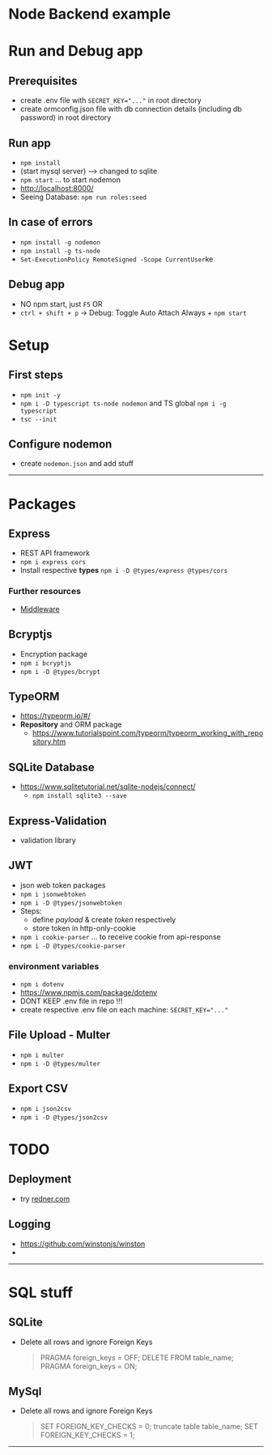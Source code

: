 # Node Backend example

# Run and Debug app

## Prerequisites

- create .env file with `SECRET_KEY="..."` in root directory
- create ormconfig.json file with db connection details (including db password) in root directory

## Run app

- `npm install`
- (start mysql server) --> changed to sqlite
- `npm start` ... to start nodemon
- <http://localhost:8000/>
- Seeing Database: `npm run roles:seed`

## In case of errors

- `npm install -g nodemon`
- `npm install -g ts-node`
- `Set-ExecutionPolicy RemoteSigned -Scope CurrentUser`ke

## Debug app

- NO npm start, just `F5`
    OR
- `ctrl + shift + p` -> Debug: Toggle Auto Attach Always + `npm start`

# Setup

## First steps

- `npm init -y`
- `npm i -D typescript ts-node nodemon` and TS global `npm i -g typescript`
- `tsc --init`

## Configure nodemon

- create `nodemon.json` and add stuff

---------------------------------------------------------------------------------------------------

# Packages

## Express

- REST API framework
- `npm i express cors`
- Install respective **types** `npm i -D @types/express @types/cors`

### Further resources

- [Middleware](https://expressjs.com/en/guide/writing-middleware.html)

## Bcryptjs

- Encryption package
- `npm i bcryptjs`
- `npm i -D @types/bcrypt`

## TypeORM

- <https://typeorm.io/#/>
- **Repository** and ORM package
  - <https://www.tutorialspoint.com/typeorm/typeorm_working_with_repository.htm>

## SQLite Database

- <https://www.sqlitetutorial.net/sqlite-nodejs/connect/>
  - `npm install sqlite3 --save`

## Express-Validation

- validation library

## JWT

- json web token packages
- `npm i jsonwebtoken`
- `npm i -D @types/jsonwebtoken`
- Steps:
  - define _payload_ & create _token_ respectively
  - store token in http-only-cookie
- `npm i cookie-parser` ... to receive cookie from api-response
- `npm i -D @types/cookie-parser`

### environment variables

- `npm i dotenv`
- <https://www.npmjs.com/package/dotenv>
- DONT KEEP .env file in repo !!!
- create respective .env file on each machine: `SECRET_KEY="..."`

## File Upload - Multer

- `npm i multer`
- `npm i -D @types/multer`

## Export CSV

- `npm i json2csv`
- `npm i -D @types/json2csv`

# TODO

## Deployment

- try [redner.com](https://dashboard.render.com/)

## Logging

- <https://github.com/winstonjs/winston>
-

---------------------------------------------------------------------------------------------------

# SQL stuff

## SQLite

- Delete all rows and ignore Foreign Keys
    > PRAGMA foreign_keys = OFF;
    > DELETE FROM table_name;
    > PRAGMA foreign_keys = ON;

## MySql

- Delete all rows and ignore Foreign Keys
    > SET FOREIGN_KEY_CHECKS = 0;
    > truncate table table_name;
    > SET FOREIGN_KEY_CHECKS = 1;

---------------------------------------------------------------------------------------------------
